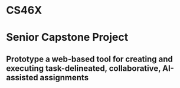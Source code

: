 # CS46X

# Senior Capstone Project

## Prototype a web-based tool for creating and executing task-delineated, collaborative, AI-assisted assignments
